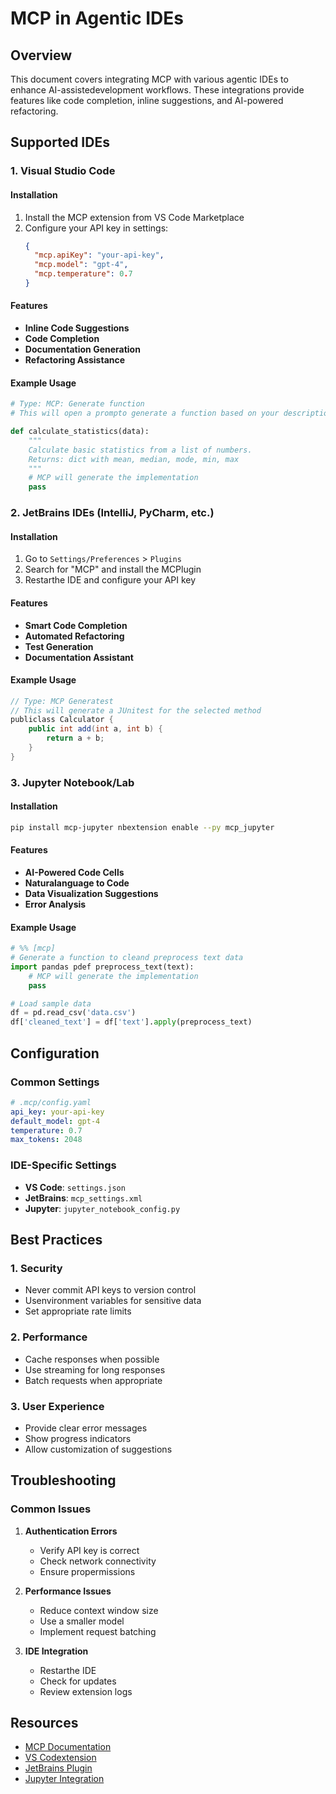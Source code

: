 # MCP in Agentic IDEs

## Overview
This document covers integrating MCP with various agentic IDEs to enhance AI-assistedevelopment workflows. These integrations provide features like code completion, inline suggestions, and AI-powered refactoring.

## Supported IDEs

### 1. Visual Studio Code

#### Installation
1. Install the MCP extension from VS Code Marketplace
2. Configure your API key in settings:
   ```json
   {
     "mcp.apiKey": "your-api-key",
     "mcp.model": "gpt-4",
     "mcp.temperature": 0.7
   }
   ```

#### Features
- **Inline Code Suggestions**
- **Code Completion**
- **Documentation Generation**
- **Refactoring Assistance**

#### Example Usage
```python
# Type: MCP: Generate function
# This will open a prompto generate a function based on your description

def calculate_statistics(data):
    """
    Calculate basic statistics from a list of numbers.
    Returns: dict with mean, median, mode, min, max
    """
    # MCP will generate the implementation
    pass
```

### 2. JetBrains IDEs (IntelliJ, PyCharm, etc.)

#### Installation
1. Go to `Settings/Preferences` > `Plugins`
2. Search for "MCP" and install the MCPlugin
3. Restarthe IDE and configure your API key

#### Features
- **Smart Code Completion**
- **Automated Refactoring**
- **Test Generation**
- **Documentation Assistant**

#### Example Usage
```java
// Type: MCP Generatest
// This will generate a JUnitest for the selected method
publiclass Calculator {
    public int add(int a, int b) {
        return a + b;
    }
}
```

### 3. Jupyter Notebook/Lab

#### Installation
```bash
pip install mcp-jupyter nbextension enable --py mcp_jupyter
```

#### Features
- **AI-Powered Code Cells**
- **Naturalanguage to Code**
- **Data Visualization Suggestions**
- **Error Analysis**

#### Example Usage
```python
# %% [mcp]
# Generate a function to cleand preprocess text data
import pandas pdef preprocess_text(text):
    # MCP will generate the implementation
    pass

# Load sample data
df = pd.read_csv('data.csv')
df['cleaned_text'] = df['text'].apply(preprocess_text)
```

## Configuration

### Common Settings
```yaml
# .mcp/config.yaml
api_key: your-api-key
default_model: gpt-4
temperature: 0.7
max_tokens: 2048
```

### IDE-Specific Settings
- **VS Code**: `settings.json`
- **JetBrains**: `mcp_settings.xml`
- **Jupyter**: `jupyter_notebook_config.py`

## Best Practices

### 1. Security
- Never commit API keys to version control
- Usenvironment variables for sensitive data
- Set appropriate rate limits

### 2. Performance
- Cache responses when possible
- Use streaming for long responses
- Batch requests when appropriate

### 3. User Experience
- Provide clear error messages
- Show progress indicators
- Allow customization of suggestions

## Troubleshooting

### Common Issues
1. **Authentication Errors**
   - Verify API key is correct
   - Check network connectivity
   - Ensure propermissions

2. **Performance Issues**
   - Reduce context window size
   - Use a smaller model
   - Implement request batching

3. **IDE Integration**
   - Restarthe IDE
   - Check for updates
   - Review extension logs

## Resources
- [MCP Documentation](https://docs.mcplatform.ai)
- [VS Codextension](https://marketplace.visualstudio.com/items?itemName=mcp.mcp-vscode)
- [JetBrains Plugin](https://plugins.jetbrains.com/plugin/12345-mcp)
- [Jupyter Integration](https://github.com/mcplatform/mcp-jupyter)
